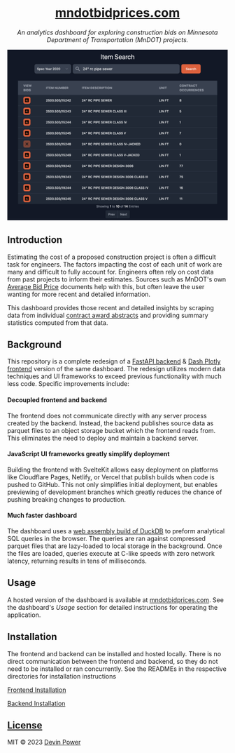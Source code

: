 <div align="center">

# [mndotbidprices.com](https://mndotbidprices.com)

*An analytics dashboard for exploring construction bids on Minnesota Department of Transportation (MnDOT) projects.*

[![item search preview](static/item-search-preview.png)](https://mndotbidprices.com)
</div>

## Introduction

Estimating the cost of a proposed construction project is often a difficult task for engineers. The factors impacting the cost of each unit of work are many and difficult to fully account for. Engineers often rely on cost data from past projects to inform their estimates. Sources such as MnDOT's own [Average Bid Price](https://edocs-public.dot.state.mn.us/edocs_public/DMResultSet/Urlsearch?columns=docnumber,docname,app_id&folderid=28521650) documents help with this, but often leave the user wanting for more recent and detailed information.

This dashboard provides those recent and detailed insights by scraping data from individual [contract award abstracts](https://www.dot.state.mn.us/bidlet/abstract.html) and providing summary statistics computed from that data.

## Background

This repository is a complete redesign of a [FastAPI backend](https://github.com/depowered/mndot-bid-api) & [Dash Plotly frontend](https://github.com/depowered/mndot-bid-dash) version of the same dashboard. The redesign utilizes modern data techniques and UI frameworks to exceed previous functionality with much less code. Specific improvements include:

#### Decoupled frontend and backend

The frontend does not communicate directly with any server process created by the backend. Instead, the backend publishes source data as parquet files to an object storage bucket which the frontend reads from. This eliminates the need to deploy and maintain a backend server.

#### JavaScript UI frameworks greatly simplify deployment

Building the frontend with SvelteKit allows easy deployment on platforms like Cloudflare Pages, Netlify, or Vercel that publish builds when code is pushed to GitHub. This not only simplifies initial deployment, but enables previewing of development branches which greatly reduces the chance of pushing breaking changes to production.

#### Much faster dashboard

The dashboard uses a <a href="https://duckdb.org/docs/api/wasm/overview" target="_blank">web assembly build of DuckDB</a> to preform analytical SQL queries in the browser. The queries are ran against compressed parquet files that are lazy-loaded to local storage in the background. Once the files are loaded, queries execute at C-like speeds with zero network latency, returning results in tens of milliseconds.

## Usage

A hosted version of the dashboard is available at [mndotbidprices.com](https://mndotbidprices.com). See the dashboard's *Usage* section for detailed instructions for operating the application.

## Installation

The frontend and backend can be installed and hosted locally. There is no direct communication between the frontend and backend, so they do not need to be installed or ran concurrently. See the READMEs in the respective directories for installation instructions

[Frontend Installation](frontend/README.md#installation)

[Backend Installation](backend/README.md#installation)

## [License](LICENSE)

MIT &copy; 2023 [Devin Power](https://github.com/depowered)